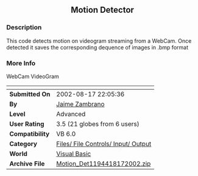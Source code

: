 ﻿<div align="center">

## Motion Detector


</div>

### Description

This code detects motion on videogram streaming from a WebCam. Once detected it saves the corresponding dequence of images in .bmp format
 
### More Info
 
WebCam VideoGram


<span>             |<span>
---                |---
**Submitted On**   |2002-08-17 22:05:36
**By**             |[Jaime Zambrano](https://github.com/Planet-Source-Code/PSCIndex/blob/master/ByAuthor/jaime-zambrano.md)
**Level**          |Advanced
**User Rating**    |3.5 (21 globes from 6 users)
**Compatibility**  |VB 6\.0
**Category**       |[Files/ File Controls/ Input/ Output](https://github.com/Planet-Source-Code/PSCIndex/blob/master/ByCategory/files-file-controls-input-output__1-3.md)
**World**          |[Visual Basic](https://github.com/Planet-Source-Code/PSCIndex/blob/master/ByWorld/visual-basic.md)
**Archive File**   |[Motion\_Det1194418172002\.zip](https://github.com/Planet-Source-Code/jaime-zambrano-motion-detector__1-38061/archive/master.zip)








